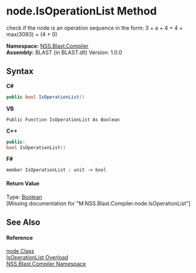 # node.IsOperationList Method 
 

check if the node is an operation sequence in the form: 3 + a + 4 + 4 + max(3093) + (4 + 0)

**Namespace:**&nbsp;<a href="26a25caa-f50b-92ad-f15c-dbb9db1493ae">NSS.Blast.Compiler</a><br />**Assembly:**&nbsp;BLAST (in BLAST.dll) Version: 1.0.0

## Syntax

**C#**<br />
``` C#
public bool IsOperationList()
```

**VB**<br />
``` VB
Public Function IsOperationList As Boolean
```

**C++**<br />
``` C++
public:
bool IsOperationList()
```

**F#**<br />
``` F#
member IsOperationList : unit -> bool 

```


#### Return Value
Type: <a href="https://docs.microsoft.com/dotnet/api/system.boolean" target="_blank" rel="noopener noreferrer">Boolean</a><br />\[Missing <returns> documentation for "M:NSS.Blast.Compiler.node.IsOperationList"\]

## See Also


#### Reference
<a href="7dc9b7e9-64ad-f224-ae1a-4e6639739f56">node Class</a><br /><a href="39859074-f139-88b0-a3d5-22cd3b5a17e1">IsOperationList Overload</a><br /><a href="26a25caa-f50b-92ad-f15c-dbb9db1493ae">NSS.Blast.Compiler Namespace</a><br />